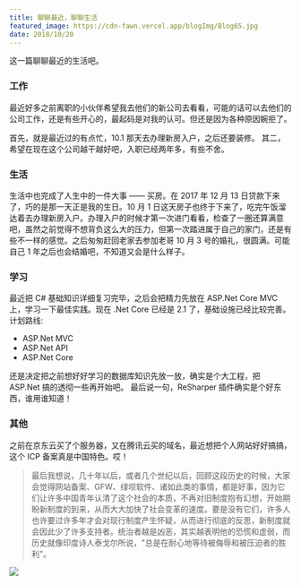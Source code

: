 ```yaml
---
title: 聊聊最近，聊聊生活
featured_image: https://cdn-fawn.vercel.app/blogImg/Blog65.jpg
date: 2018/10/20
---
```


这一篇聊聊最近的生活吧。

### 工作
最近好多之前离职的小伙伴希望我去他们的新公司去看看，可能的话可以去他们的公司工作，还是有些开心的，最起码是对我的认可。但还是因为各种原因婉拒了。

首先，就是最近过的有点忙，10.1 那天去办理新房入户，之后还要装修。
其二，希望在现在这个公司越干越好吧，入职已经两年多，有些不舍。

### 生活
生活中也完成了人生中的一件大事 —— 买房。在 2017 年 12 月 13 日贷款下来了，巧的是那一天正是我的生日。10 月 1 日这天房子也终于下来了，吃完午饭溜达着去办理新房入户。办理入户的时候才第一次进门看看，检查了一圈还算满意吧，虽然之前觉得不想背负这么大的压力，但第一次踏进属于自己的家门，还是有些不一样的感觉。之后匆匆赶回老家去参加老哥 10 月 3 号的婚礼，很圆满。可能自己 1 年之后也会结婚吧，不知道又会是什么样子。

### 学习
最近把 C# 基础知识详细复习完毕，之后会把精力先放在 ASP.Net Core MVC 上，学习一下最佳实践。现在 .Net Core 已经是 2.1 了，基础设施已经比较完善。
计划路线: 
- ASP.Net MVC
- ASP.Net API
- ASP.Net Core

还是决定把之前想好好学习的数据库知识先放一放，确实是个大工程，把 ASP.Net 搞的透彻一些再开始吧。
最后说一句，ReSharper 插件确实是个好东西，谁用谁知道！

### 其他
之前在京东云买了个服务器，又在腾讯云买的域名，最近想把个人网站好好搞搞，这个 ICP 备案真是中国特色。哎！

> 最后我想说，几十年以后，或者几个世纪以后，回顾这段历史的时候，大家会觉得网站备案、GFW、绿坝软件、诸如此类的事情，都是好事，因为它们让许多中国青年认清了这个社会的本质，不再对旧制度抱有幻想，开始期盼新制度的到来，从而大大加快了社会变革的速度。要是没有它们，许多人也许要过许多年才会对现行制度产生怀疑，从而进行彻底的反思，新制度就会因此少了许多支持者。统治者越是凶恶，其实越表明他的恐慌和虚弱，而历史就像印度诗人泰戈尔所说，"总是在耐心地等待被侮辱和被压迫者的胜利"。

![](https://cdn-fawn.vercel.app/contentImg/other/other1.jpg)